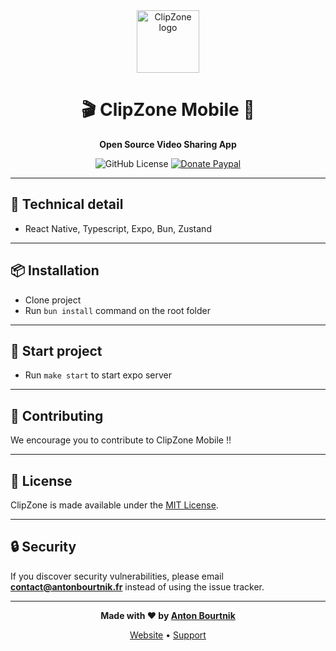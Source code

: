 <div align="center">

<img src="https://www.clip-zone.com/images/logo.png" alt="ClipZone logo" height="100">

# 🎬 ClipZone Mobile 📱

**Open Source Video Sharing App**

![GitHub License](https://img.shields.io/github/license/abourtnik/clip-zone)
<a href="https://www.paypal.com/donate/?hosted_button_id=P4KH8VMKM6XMJ">
<img src="https://img.shields.io/badge/Donate-blue?logo=paypal" alt="Donate Paypal">
</a>

</div>

---

## 🔧 Technical detail

- React Native, Typescript, Expo, Bun, Zustand

---

## 📦 Installation

- Clone project
- Run `bun install` command on the root folder

---

## 🚀 Start project
- Run `make start` to start expo server

---

## 🤝 Contributing

We encourage you to contribute to ClipZone Mobile !!

---

## 📜 License
ClipZone is made available under the [MIT License](http://www.opensource.org/licenses/mit-license.php).

---

## 🔒 Security

If you discover security vulnerabilities, please email **contact@antonbourtnik.fr** instead of using the issue tracker.

---

<div align="center">

**Made with ❤️ by [Anton Bourtnik](https://github.com/abourtnik)**

[Website](https://www.antonbourtnik.fr) • [Support](mailto:contact@antonbourtnik.fr)
</div>
